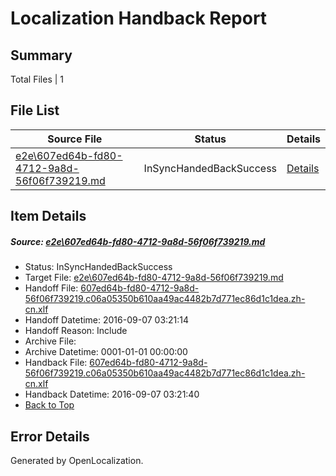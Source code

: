 # <a name='report-top'></a> Localization Handback Report

## Summary
 Total Files | 1

## File List
 Source File | Status | Details 
 ----------- | ------ | ------- 
 [e2e\607ed64b-fd80-4712-9a8d-56f06f739219.md](https://github.com/OpenLocalizationTestOrg/ol-test0/blob/ce3ae169d7d3123fac5a128c472d9b8ae026adaf/e2e/607ed64b-fd80-4712-9a8d-56f06f739219.md) | InSyncHandedBackSuccess | [Details](#783758b9f75a77848f0123ca9eca0d9ff136a1161)

## Item Details
##### <a name='783758b9f75a77848f0123ca9eca0d9ff136a1161'></a> Source: [e2e\607ed64b-fd80-4712-9a8d-56f06f739219.md](https://github.com/OpenLocalizationTestOrg/ol-test0/blob/ce3ae169d7d3123fac5a128c472d9b8ae026adaf/e2e/607ed64b-fd80-4712-9a8d-56f06f739219.md)
* Status: InSyncHandedBackSuccess
* Target File: [e2e\607ed64b-fd80-4712-9a8d-56f06f739219.md](https://github.com/OpenLocalizationTestOrg/ol-test0-zhcn/blob/03e9b3ccadb0cc7fbb3c1c893da0c0ebd0dd2ce6/e2e/607ed64b-fd80-4712-9a8d-56f06f739219.md)
* Handoff File: [607ed64b-fd80-4712-9a8d-56f06f739219.c06a05350b610aa49ac4482b7d771ec86d1c1dea.zh-cn.xlf](https://github.com/OpenLocalizationTestOrg/ol-test0-handoff/blob/075c92bd5b5080fa69668f69379e670c43ad9597/ol-handoff/OpenLocalizationTestOrg/ol-test0-zhcn/ci/ht/607ed64b-fd80-4712-9a8d-56f06f739219.c06a05350b610aa49ac4482b7d771ec86d1c1dea.zh-cn.xlf)
* Handoff Datetime: 2016-09-07 03:21:14
* Handoff Reason: Include
* Archive File: 
* Archive Datetime: 0001-01-01 00:00:00
* Handback File: [607ed64b-fd80-4712-9a8d-56f06f739219.c06a05350b610aa49ac4482b7d771ec86d1c1dea.zh-cn.xlf](https://github.com/OpenLocalizationTestOrg/ol-test0-handback/blob/f3fd9a596d7b2d2ee0f68250c54d97c8c097403e/ol-handback/OpenLocalizationTestOrg/ol-test0-zhcn/ci/ht/607ed64b-fd80-4712-9a8d-56f06f739219.c06a05350b610aa49ac4482b7d771ec86d1c1dea.zh-cn.xlf)
* Handback Datetime: 2016-09-07 03:21:40
* [Back to Top](#report-top)


## Error Details

Generated by OpenLocalization.

